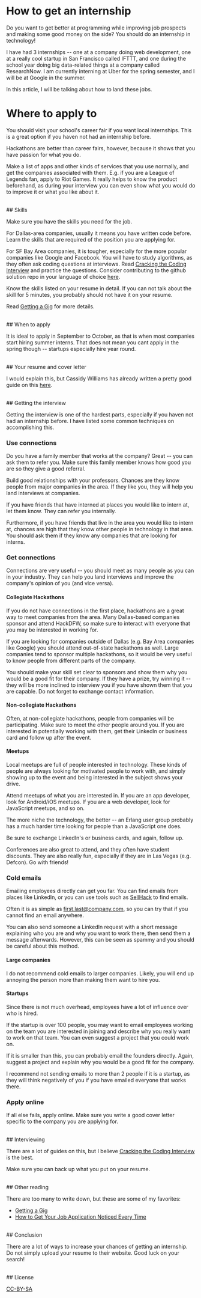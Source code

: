 # How to get an internship

Do you want to get better at programming while improving job prospects and making some good money on the side? You should do an internship in technology!

I have had 3 internships -- one at a company doing web development, one at a really cool startup in San Francisco called IFTTT, and one during the school year doing big data-related things at a company called ResearchNow. I am currently interning at Uber for the spring semester, and I will be at Google in the summer.

In this article, I will be talking about how to land these jobs.

# Where to apply to

You should visit your school's career fair if you want local internships. This is a great option if you haven not had an internship before.

Hackathons are better than career fairs, however, because it shows that you have passion for what you do.

Make a list of apps and other kinds of services that you use normally, and get the companies associated with them. E.g. if you are a League of Legends fan, apply to Riot Games. It really helps to know the product beforehand, as during your interview you can even show what you would do to improve it or what you like about it.

<br>
## Skills

Make sure you have the skills you need for the job.

For Dallas-area companies, usually it means you have written code before. Learn the skills that are required of the position you are applying for.

For SF Bay Area companies, it is tougher, especially for the more popular companies like Google and Facebook. You will have to study algorithms, as they often ask coding questions at interviews. Read [Cracking the Coding Interview][ctci] and practice the questions. Consider contributing to the github solution repo in your language of choice [here](https://github.com/gaylemcd/ctci).

Know the skills listed on your resume in detail. If you can not talk about the skill for 5 minutes, you probably should not have it on your resume.

Read [Getting a Gig][getting-a-gig] for more details.

<br>
## When to apply

It is ideal to apply in September to October, as that is when most companies start hiring summer interns. That does not mean you cant apply in the spring though -- startups especially hire year round.

<br>
## Your resume and cover letter

I would explain this, but Cassidy Williams has already written a pretty good guide on this [here][getting-a-gig].

<br>
## Getting the interview

Getting the interview is one of the hardest parts, especially if you haven not had an internship before. I have listed some common techniques on accomplishing this.

### Use connections

Do you have a family member that works at the company? Great -- you can ask them to refer you. Make sure this family member knows how good you are so they give a good referral.

Build good relationships with your professors. Chances are they know people from major companies in the area. If they like you, they will help you land interviews at companies.

If you have friends that have interned at places you would like to intern at, let them know. They can refer you internally.

Furthermore, if you have friends that live in the area you would like to intern at, chances are high that they know other people in technology in that area. You should ask them if they know any companies that are looking for interns.

### Get connections

Connections are very useful -- you should meet as many people as you can in your industry. They can help you land interviews and improve the company's opinion of you (and vice versa).

#### Collegiate Hackathons

If you do not have connections in the first place, hackathons are a great way to meet companies from the area. Many Dallas-based companies sponsor and attend HackDFW, so make sure to interact with everyone that you may be interested in working for.

If you are looking for companies outside of Dallas (e.g. Bay Area companies like Google) you should attend out-of-state hackathons as well. Large companies tend to sponsor multiple hackathons, so it would be very useful to know people from different parts of the company.

You should make your skill set clear to sponsors and show them why you would be a good fit for their company. If they have a prize, try winning it -- they will be more inclined to interview you if you have shown them that you are capable. Do not forget to exchange contact information.

#### Non-collegiate Hackathons

Often, at non-collegiate hackathons, people from companies will be participating. Make sure to meet the other people around you. If you are interested in potentially working with them, get their LinkedIn or business card and follow up after the event.

#### Meetups

Local meetups are full of people interested in technology. These kinds of people are always looking for motivated people to work with, and simply showing up to the event and being interested in the subject shows your drive.

Attend meetups of what you are interested in. If you are an app developer, look for Android/iOS meetups. If you are a web developer, look for JavaScript meetups, and so on.

The more niche the technology, the better -- an Erlang user group probably has a much harder time looking for people than a JavaScript one does.

Be sure to exchange LinkedIn's or business cards, and again, follow up.

Conferences are also great to attend, and they often have student discounts. They are also really fun, especially if they are in Las Vegas (e.g. Defcon). Go with friends!

### Cold emails

Emailing employees directly can get you far. You can find emails from places like LinkedIn, or you can use tools such as [SellHack][sellhack] to find emails.

Often it is as simple as first.last@company.com, so you can try that if you cannot find an email anywhere.

You can also send someone a LinkedIn request with a short message explaining who you are and why you want to work there, then send them a message afterwards. However, this can be seen as spammy and you should be careful about this method.

#### Large companies

I do not recommend cold emails to larger companies. Likely, you will end up annoying the person more than making them want to hire you.

#### Startups

Since there is not much overhead, employees have a lot of influence over who is hired.

If the startup is over 100 people, you may want to email employees working on the team you are interested in joining and describe why you really want to work on that team. You can even suggest a project that you could work on.

If it is smaller than this, you can probably email the founders directly. Again, suggest a project and explain why you would be a good fit for the company.

I recommend not sending emails to more than 2 people if it is a startup, as they will think negatively of you if you have emailed everyone that works there.

### Apply online

If all else fails, apply online. Make sure you write a good cover letter specific to the company you are applying for.

<br>
## Interviewing

There are a lot of guides on this, but I believe [Cracking the Coding Interview][ctci] is the best.

Make sure you can back up what you put on your resume.

<br>
## Other reading

There are too many to write down, but these are some of my favorites:

* [Getting a Gig][getting-a-gig]
* [How to Get Your Job Application Noticed Every Time](https://medium.com/life-learning/how-to-get-your-job-application-noticed-every-time-58e3030d42e5)

<br>
## Conclusion

There are a lot of ways to increase your chances of getting an internship. Do not simply upload your resume to their website. Good luck on your search!

<br>
## License

[CC-BY-SA][license]

[license]: http://creativecommons.org/licenses/by-sa/4.0/
[getting-a-gig]: https://github.com/cassidoo/getting-a-gig
[ctci]: http://www.amazon.com/gp/product/098478280X/ref=as_li_tl?ie=UTF8&camp=1789&creative=390957&creativeASIN=098478280X&linkCode=as2&tag=simian0d-20&linkId=SOAPLLSQNTVJPOOA
[sellhack]: http://sellhack.com/
